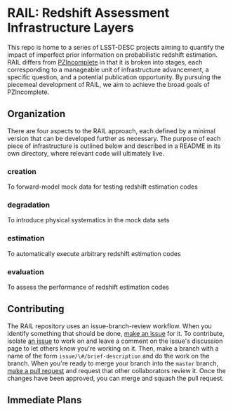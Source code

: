 # RAIL: Redshift Assessment Infrastructure Layers

This repo is home to a series of LSST-DESC projects aiming to quantify the impact of imperfect prior information on probabilistic redshift estimation.
RAIL differs from [PZIncomplete](https://github.com/LSSTDESC/pz_incomplete) in that it is broken into stages, each corresponding to a manageable unit of infrastructure advancement, a specific question, and a potential publication opportunity.
By pursuing the piecemeal development of RAIL, we aim to achieve the broad goals of PZIncomplete.

## Organization

There are four aspects to the RAIL approach, each defined by a minimal version that can be developed further as necessary.
The purpose of each piece of infrastructure is outlined below and described in a README in its own directory, where relevant code will ultimately live.

### creation

To forward-model mock data for testing redshift estimation codes

### degradation

To introduce physical systematics in the mock data sets

### estimation

To automatically execute arbitrary redshift estimation codes

### evaluation

To assess the performance of redshift estimation codes

## Contributing

The RAIL repository uses an issue-branch-review workflow.
When you identify something that should be done, [make an issue](https://github.com/LSSTDESC/RAIL/issues/new) for it.
To contribute, isolate [an issue](https://github.com/LSSTDESC/RAIL/issues) to work on and leave a comment on the issue's discussion page to let others know you're working on it.
Then, make a branch with a name of the form `issue/\#/brief-description` and do the work on the branch.
When you're ready to merge your branch into the `master` branch, [make a pull request](https://github.com/LSSTDESC/RAIL/compare) and request that other collaborators review it.
Once the changes have been approved, you can merge and squash the pull request.

## Immediate Plans

